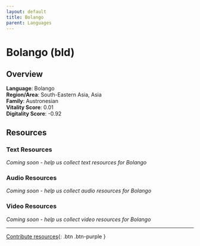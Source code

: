 ```yaml
---
layout: default
title: Bolango
parent: Languages
---
```


# Bolango (bld)

## Overview

**Language**: Bolango  
**Region/Area**: South-Eastern Asia, Asia  
**Family**: Austronesian  
**Vitality Score**: 0.01  
**Digitality Score**: -0.92  

## Resources

### Text Resources
*Coming soon - help us collect text resources for Bolango*

### Audio Resources
*Coming soon - help us collect audio resources for Bolango*

### Video Resources
*Coming soon - help us collect video resources for Bolango*

---

[Contribute resources](https://fairtrain.github.io/){: .btn .btn-purple }
